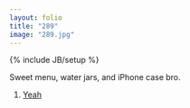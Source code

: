 ```yaml
---
layout: folio
title: "289"
image: "289.jpg"
---
```

{% include JB/setup %}

<div class="copy">
	<p>Sweet menu, water jars, and iPhone case bro.</p>
</div>

<div class="choice">
	<ol>
		<li><a href="292.html">
			Yeah
</a></li>
	</ol>
</div>